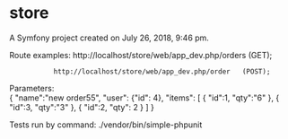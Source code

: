 store
=====

A Symfony project created on July 26, 2018, 9:46 pm.

Route examples: http://localhost/store/web/app_dev.php/orders  (GET);

               http://localhost/store/web/app_dev.php/order   (POST); 
Parameters:   
{
  "name":"new order55",
  "user": {"id": 4},
  "items": [
    { "id":1, "qty":"6" },
    { "id":3, "qty":"3" },
    { "id":2, "qty": 2 }
  ]
}

Tests run by command:  ./vendor/bin/simple-phpunit

